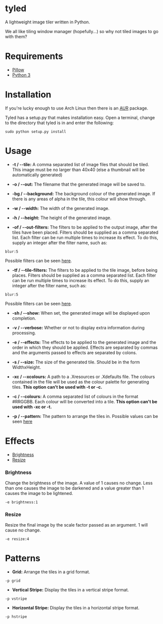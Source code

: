 tyled
=====

A lightweight image tiler written in Python.


We all like tiling window manager (hopefully...) so why not tiled images to go with them?

Requirements
=====

* [Pillow](https://pypi.python.org/pypi/Pillow)
* [Python 3](https://www.python.org/)


Installation
=====
If you're lucky enough to use Arch Linux then there is an [AUR](https://aur.archlinux.org/packages/tyled-git/) package.

Tyled has a setup.py that makes installation easy. Open a terminal, change to the directory that tyled is in and enter the following:

```
sudo python setup.py install
```

Usage
=====

* **-t / --tile:** A comma separated list of image files that should be tiled. This image must be no larger than 40x40 (else a thumbnail will be automatically generated)

* **-o / --out:** The filename that the generated image will be saved to.

* **-bg / --background:** The background colour of the generated image. If there is any areas of alpha in the tile, this colour will show through.

* **-w / --width:** The width of the generated image.

* **-h / --height:** The height of the generated image.

* **-of / --out-filters:** The filters to be applied to the output image, after the tiles have been placed. Filters should be supplied as a comma separated list. Each filter can be run multiple times to increase its effect. To do this, supply an integer after the filter name, such as:

```
blur:5
```

Possible filters can be seen [here](http://pillow.readthedocs.org/en/latest/reference/ImageFilter.html#filters).

* **-tf / --tile-filters:** The filters to be applied to the tile image, before being places. Filters should be supplied as a comma separated list. Each filter can be run multiple times to increase its effect. To do this, supply an integer after the filter name, such as:

```
blur:5
```

Possible filters can be seen [here](http://pillow.readthedocs.org/en/latest/reference/ImageFilter.html#filters).

* **-sh / --show:** When set, the generated image will be displayed upon completion.

* **-v / --verbose:** Whether or not to display extra information during processing.

* **-e / --effects:** The effects to be applied to the generated image and the order in which they should be applied. Effects are separated by commas and the arguments passed to effects are separated by colons.

* **-s / --size:** The size of the generated tile. Should be in the form WidthxHeight.

* **-xc / --xcolours:** A path to a .Xresources or .Xdefaults file. The colours contained in the file will be used as the colour palette for generating tiles. **This option can't be used with -t or -c.**

* **-c / --colours:** A comma separated list of colours in the format #RRGGBB. Each colour will be converted into a tile. **This option can't be used with -xc or -t.**

* **-p / --pattern:** The pattern to arrange the tiles in. Possible values can be seen [here](#Patterns)

Effects
=====

* [Brightness](#brightness)
* [Resize](#resize)

### Brightness
Change the brightness of the image. A value of 1 causes no change. Less than one causes the image to be darkened and a value greater than 1 causes the image to be lightened.

```
-e brightness:1
```

### Resize
Resize the final image by the scale factor passed as an argument. 1 will cause no change.

```
-e resize:4
```

Patterns
=====

* **Grid:** Arrange the tiles in a grid format.

```
-p grid
```

* **Vertical Stripe:** Display the tiles in a vertical stripe format.

```
-p vstripe
```

* **Horizontal Stripe:** Display the tiles in a horizontal stripe format.

```
-p hstripe
```
